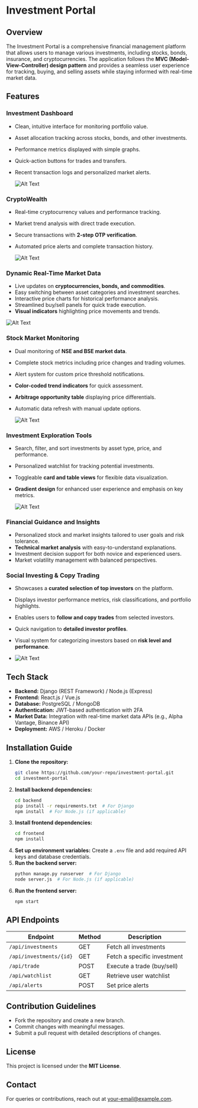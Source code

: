# Investment Portal

## Overview
The Investment Portal is a comprehensive financial management platform that allows users to manage various investments, including stocks, bonds, insurance, and cryptocurrencies. The application follows the **MVC (Model-View-Controller) design pattern** and provides a seamless user experience for tracking, buying, and selling assets while staying informed with real-time market data.

## Features
### **Investment Dashboard**
- Clean, intuitive interface for monitoring portfolio value.
- Asset allocation tracking across stocks, bonds, and other investments.
- Performance metrics displayed with simple graphs.
- Quick-action buttons for trades and transfers.
- Recent transaction logs and personalized market alerts.

  ![Alt Text](public/dashboard.png)

### **CryptoWealth**
- Real-time cryptocurrency values and performance tracking.
- Market trend analysis with direct trade execution.
- Secure transactions with **2-step OTP verification**.
- Automated price alerts and complete transaction history.

  ![Alt Text](public/crypto.png)

### **Dynamic Real-Time Market Data**
- Live updates on **cryptocurrencies, bonds, and commodities**.
- Easy switching between asset categories and investment searches.
- Interactive price charts for historical performance analysis.
- Streamlined buy/sell panels for quick trade execution.
- **Visual indicators** highlighting price movements and trends.

![Alt Text](public/TradingGraphs.png)

### **Stock Market Monitoring**
- Dual monitoring of **NSE and BSE market data**.
- Complete stock metrics including price changes and trading volumes.
- Alert system for custom price threshold notifications.
- **Color-coded trend indicators** for quick assessment.
- **Arbitrage opportunity table** displaying price differentials.
- Automatic data refresh with manual update options.

  ![Alt Text](public/NSEvsBSE.png)

### **Investment Exploration Tools**
- Search, filter, and sort investments by asset type, price, and performance.
- Personalized watchlist for tracking potential investments.
- Toggleable **card and table views** for flexible data visualization.
- **Gradient design** for enhanced user experience and emphasis on key metrics.

  ![Alt Text](public/market.jpeg)

### **Financial Guidance and Insights**
- Personalized stock and market insights tailored to user goals and risk tolerance.
- **Technical market analysis** with easy-to-understand explanations.
- Investment decision support for both novice and experienced users.
- Market volatility management with balanced perspectives.

  

### **Social Investing & Copy Trading**
- Showcases a **curated selection of top investors** on the platform.
- Displays investor performance metrics, risk classifications, and portfolio highlights.
- Enables users to **follow and copy trades** from selected investors.
- Quick navigation to **detailed investor profiles**.
- Visual system for categorizing investors based on **risk level and performance**.

- ![Alt Text](public/InvestHub.png)

## Tech Stack
- **Backend:** Django (REST Framework) / Node.js (Express)
- **Frontend:** React.js / Vue.js
- **Database:** PostgreSQL / MongoDB
- **Authentication:** JWT-based authentication with 2FA
- **Market Data:** Integration with real-time market data APIs (e.g., Alpha Vantage, Binance API)
- **Deployment:** AWS / Heroku / Docker

## Installation Guide
1. **Clone the repository:**
   ```sh
   git clone https://github.com/your-repo/investment-portal.git
   cd investment-portal
   ```
2. **Install backend dependencies:**
   ```sh
   cd backend
   pip install -r requirements.txt  # For Django
   npm install  # For Node.js (if applicable)
   ```
3. **Install frontend dependencies:**
   ```sh
   cd frontend
   npm install
   ```
4. **Set up environment variables:**
   Create a `.env` file and add required API keys and database credentials.
5. **Run the backend server:**
   ```sh
   python manage.py runserver  # For Django
   node server.js  # For Node.js (if applicable)
   ```
6. **Run the frontend server:**
   ```sh
   npm start
   ```

## API Endpoints
| Endpoint | Method | Description |
|----------|--------|-------------|
| `/api/investments` | GET | Fetch all investments |
| `/api/investments/{id}` | GET | Fetch a specific investment |
| `/api/trade` | POST | Execute a trade (buy/sell) |
| `/api/watchlist` | GET | Retrieve user watchlist |
| `/api/alerts` | POST | Set price alerts |

## Contribution Guidelines
- Fork the repository and create a new branch.
- Commit changes with meaningful messages.
- Submit a pull request with detailed descriptions of changes.

## License
This project is licensed under the **MIT License**.

## Contact
For queries or contributions, reach out at [your-email@example.com](mailto:your-email@example.com).

